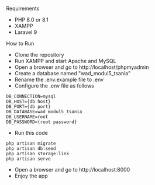 Requirements
- PHP 8.0 or 8.1
- XAMPP
- Laravel 9

How to Run
- Clone the repository
- Run XAMPP and start Apache and MySQL
- Open a browser and go to http://localhost/phpmyadmin
- Create a database named "wad_modul5_tsania"
- Rename the .env.example file to .env
- Configure the .env file as follows
```
DB_CONNECTION=mysql
DB_HOST={db host}
DB_PORT={db port}
DB_DATABASE=wad_modul5_tsania
DB_USERNAME=root
DB_PASSWORD={root password}
```
- Run this code
```
php artisan migrate
php artisan db:seed
php artisan storage:link
php artisan serve
```
- Open a browser and go to http://localhost:8000
- Enjoy the app